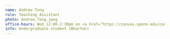 ```yaml
---
name: Andrew Tong
role: Teaching Assistant
photo: Andrew_Tong.jpeg
office-hours: Wed 12:00-1:30pm on <a href="https://canvas.upenn.edu/courses/1741618/external_tools/343045">Zoom</a>
info: Undergraduate student (Wharton)
---
```

